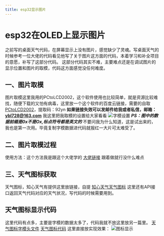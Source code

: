 ```yaml
---
title: esp32显示图片
---
```


# esp32在OLED上显示图片
<!-- more -->
之前写的桌面天气代码，在屏幕显示上没有图片，感觉缺少了灵魂。写桌面天气的时候参考一位大佬的代码看见他写了关于图片这方面的代码，本着学习和补全项目的意愿，补写了这部分代码。
这部分代码其实不难，主要难点还是在调试图片的显示位置和图片的取模，代码这方面感觉没任何难度。
## 一、图片取模
图片取模这里我用的PCtoLCD2002，这个软件使用也比较简单，就是资源比较难找，随便下载的又怕有病毒，这里放一个这个软件的百度云链接，需要的自取
[PCtoLCD2002](https://pan.baidu.com/s/1hiaKpFbau73P4H7J1IuaqA)，提取码：92yn
**如果链接失效可以发邮件给我或者私信，邮箱：ybl728@163.com**
我这里把我取模的设置给大家看看
![字模设置](https://i.niupic.com/images/2022/03/23/9X0W.png)
***PS：图中的数据前缀是0x不是Ox,标点符号都是英文的*** 不要问我为什么知道，这是试出来的，我也是第一次用。毕竟复制字模数据进代码就报红一大片可太难受了。
## 二、图片取模过程
使用方法：这个方法我是跟这个大佬学的
[大佬链接](https://blog.csdn.net/qq_41868901/article/details/104221495?utm_medium=distribute.pc_aggpage_search_result.none-task-blog-2~aggregatepage~first_rank_ecpm_v1~rank_v31_ecpm-4-104221495.pc_agg_new_rank&utm_term=esp32+%E5%9B%BE%E7%89%87%E5%8F%96%E6%A8%A1&spm=1000.2123.3001.4430)
跟着做就行没什么难点
## 三、天气图标获取
天气图标，知心天气有提供这里放链接，自提
[知心天气天气图标](https://seniverse.yuque.com/books/share/e52aa43f-8fe9-4ffa-860d-96c0f3cf1c49/yev2c3)
这里还有API接口返回天气代码对应的天气状况，写代码的时候需要用到。
## 天气图标显示代码
这里代码有点多，主要是字模的数据太多了，代码我就不放这里放另一篇里。
[天气图标字模头文件](https://yu-728.github.io/2022/03/23/esp32_weatherpicture_H/)
[天气图标代码](https://yu-728.github.io/2022/03/21/esp32_weatherCode/)
这里直接放实现效果：
![图标显示](https://i.niupic.com/images/2022/03/23/9X14.jpg)